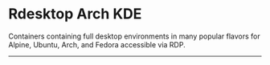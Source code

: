 # Rdesktop   Arch KDE

Containers containing full desktop environments in many popular flavors for Alpine, Ubuntu, Arch, and Fedora accessible via RDP.

---